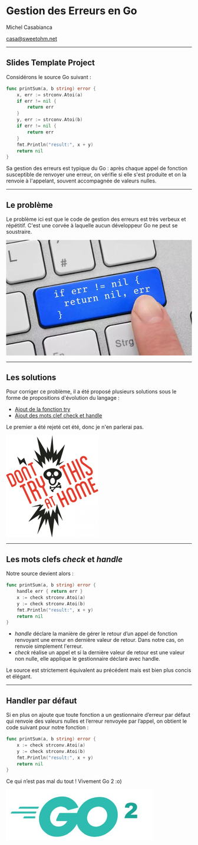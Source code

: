 # Gestion des Erreurs en Go

Michel Casabianca

casa@sweetohm.net

---
## Slides Template Project

Considérons le source Go suivant :

```go
func printSum(a, b string) error {
	x, err := strconv.Atoi(a)
	if err != nil {
		return err
	}
	y, err := strconv.Atoi(b)
	if err != nil {
		return err
	}
	fmt.Println("result:", x + y)
	return nil
}
```

Sa gestion des erreurs est typique du Go : après chaque appel de fonction susceptible de renvoyer une erreur, on vérifie si elle s'est produite et on la renvoie à l'appelant, souvent accompagnée de valeurs nulles.

---
## Le problème

Le problème ici est que le code de gestion des erreurs est très verbeux et répétitif. C'est une corvée à laquelle aucun développeur Go ne peut se soustraire.

![](img/golang-clavier.png)

---
## Les solutions

Pour corriger ce problème, il a été proposé plusieurs solutions sous le forme de propositions d'évolution du langage :

- [Ajout de la fonction try](https://github.com/golang/proposal/blob/master/design/32437-try-builtin.md)
- [Ajout des mots clef check et handle](https://github.com/golang/proposal/blob/master/design/go2draft-error-handling.md)

Le premier a été rejeté cet été, donc je n'en parlerai pas.

![](img/dont-try.png)

---
## Les mots clefs *check* et *handle*

Notre source devient alors :

```go
func printSum(a, b string) error {
	handle err { return err }
	x := check strconv.Atoi(a)
	y := check strconv.Atoi(b)
	fmt.Println("result:", x + y)
	return nil
}
```

- *handle* déclare la manière de gérer le retour d’un appel de fonction renvoyant une erreur en dernière valeur de retour. Dans notre cas, on renvoie simplement l'erreur.
- *check* réalise un appel et si la dernière valeur de retour est une valeur non nulle, elle applique le gestionnaire déclaré avec handle.

Le source est strictement équivalent au précédent mais est bien plus concis et élégant.

---
## Handler par défaut

Si en plus on ajoute que toute fonction a un gestionnaire d’erreur par défaut qui renvoie des valeurs nulles et l’erreur renvoyée par l’appel, on obtient le code suivant pour notre fonction :

```go
func printSum(a, b string) error {
	x := check strconv.Atoi(a)
	y := check strconv.Atoi(b)
	fmt.Println("result:", x + y)
	return nil
}
```

Ce qui n’est pas mal du tout ! Vivement Go 2 :o)

![](img/golang-2.png)

